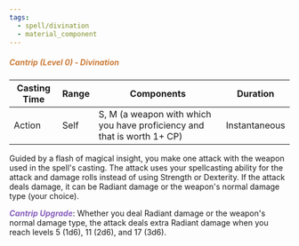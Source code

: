 ```yaml
---
tags:
  - spell/divination
  - material_component
---
```

##### *<span style="color:rgb(203, 123, 55)">Cantrip (Level 0) - Divination</span>*

| Casting Time | Range | Components                                                              | Duration      |
| ------------ | ----- | ----------------------------------------------------------------------- | ------------- |
| Action       | Self  | S, M (a weapon with which you have proficiency and that is worth 1+ CP) | Instantaneous |
Guided by a flash of magical insight, you make one attack with the weapon used in the spell's casting. The attack uses your spellcasting ability for the attack and damage rolls instead of using Strength or Dexterity. If the attack deals damage, it can be Radiant damage or the weapon's normal damage type (your choice).  

**<span style="color:rgb(134, 93, 187)">_Cantrip Upgrade_</span>**: Whether you deal Radiant damage or the weapon's normal damage type, the attack deals extra Radiant damage when you reach levels 5 (1d6), 11 (2d6), and 17 (3d6).
